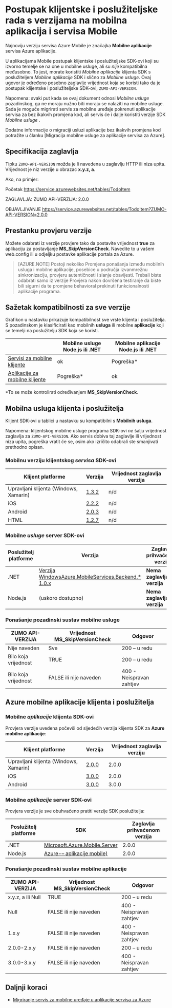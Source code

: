 <properties
  pageTitle="Postupak klijentske i poslužiteljske SDK rada s verzijama na mobilna aplikacija i servisa Mobile | Aplikacije servisa za Azure"
  description="Popisa klijenata SDK-ovi i kompatibilnost s verzijama SDK poslužitelja za mobilne usluge i Azure mobilne aplikacije"
  services="app-service\mobile"
  documentationCenter=""
  authors="adrianhall"
  manager="erikre"
  editor=""/>

<tags
  ms.service="app-service-mobile"
  ms.workload="mobile"
  ms.tgt_pltfrm="mobile-multiple"
  ms.devlang="dotnet"
  ms.topic="article"
  ms.date="10/01/2016"
  ms.author="adrianha"/>

# <a name="client-and-server-versioning-in-mobile-apps-and-mobile-services"></a>Postupak klijentske i poslužiteljske rada s verzijama na mobilna aplikacija i servisa Mobile

Najnoviju verziju servisa Azure Mobile je značajka **Mobilne aplikacije** servisa Azure aplikacije.

U aplikacijama Mobile postupak klijentske i poslužiteljske SDK-ovi koji su izvorno temelje se na one u mobilne usluge, ali su *nije* kompatibilna međusobno.
To jest, morate koristiti *Mobilne aplikacije* klijenta SDK s poslužiteljem *Mobilne aplikacije* SDK i slično za *Mobilne usluge*. Ovaj ugovor je određeno posebno zaglavlje vrijednost koja se koristi tako da je postupak klijentske i poslužiteljske SDK-ovi, `ZUMO-API-VERSION`.

Napomena: svaki put kada se ovaj dokument odnosi *Mobilne usluge* pozadinskog, ga ne moraju nužno biti moraju se nalaziti na mobilne usluge. Sada je moguće migrirati servis za mobilne uređaje pokrenuti aplikacije servisa za bez ikakvih promjena kod, ali servis će i dalje koristiti verzije SDK *Mobilne usluge* .

Dodatne informacije o migraciji usluzi aplikacije bez ikakvih promjena kod potražite u članku [Migracija mobilne usluge za aplikacije servisa za Azure].

## <a name="header-specification"></a>Specifikacija zaglavlja

Tipku `ZUMO-API-VERSION` možda je li navedena u zaglavlju HTTP ili niza upita. Vrijednost je niz verzije u obrazac **x.y.z, a**.

Ako, na primjer:

Početak https://service.azurewebsites.net/tables/TodoItem

ZAGLAVLJA: ZUMO API-VERZIJA: 2.0.0

OBJAVLJIVANJE https://service.azurewebsites.net/tables/TodoItem?ZUMO-API-VERSION=2.0.0

## <a name="opting-out-of-version-checking"></a>Prestanku provjeru verzije

Možete odabrati iz verzije provjere tako da postavite vrijednost **true** za aplikaciju za postavljanje **MS_SkipVersionCheck**. Navedite to u vašem web.config ili u odjeljku postavke aplikacije portala za Azure.

> [AZURE.NOTE] Postoji nekoliko Promjena ponašanja između mobilnih usluga i mobilne aplikacije, posebice u područja izvanmrežnu sinkronizaciju, provjeru autentičnosti i slanje obavijesti. Trebali biste odabrati samo iz verzije Provjera nakon dovršena testiranje da biste bili sigurni da te promjene behavioral prekinuti funkcionalnosti aplikacije programa.

## <a name="summary-of-compatibility-for-all-versions"></a>Sažetak kompatibilnosti za sve verzije

Grafikon u nastavku prikazuje kompatibilnost sve vrste klijenta i poslužitelja. S pozadinskom je klasificirati kao mobilnih **usluga** ili mobilne **aplikacije** koji se temelji na poslužitelju SDK koja se koristi.

|                           | **Mobilne usluge** Node.js ili .NET | **Mobilne aplikacije** Node.js ili .NET |
| ----------                | -----------------------             |   ----------------              |
| [Servisi za mobilne klijente] | ok                                  | Pogreška\*                         |
| [Aplikacije za mobilne klijente]     | Pogreška\*                             | ok                              |

\*To se može kontrolirati određivanjem **MS_SkipVersionCheck**.


<!-- IMPORTANT!  The anchors for Mobile Services and Mobile Apps MUST be 1.0.0 and 2.0.0 respectively, since there is an exception error message that uses those anchors. -->

<!-- NOTE: the fwlink to this document is http://go.microsoft.com/fwlink/?LinkID=690568 -->

## <a name="1.0.0"></a>Mobilna usluga klijenta i poslužitelja

Klijent SDK-ovi u tablici u nastavku su kompatibilni s **Mobilnih usluga**.

Napomena: klijentskog mobilne usluge programa SDK-ovi *ne* šalju vrijednost zaglavlja za `ZUMO-API-VERSION`. Ako servis dobiva taj zaglavlje ili vrijednost niza upita, pogreška vratit će se, osim ako izričito odabrali ste smanjivati prethodno opisan.

### <a name="MobileServicesClients"></a>Mobilnu verziju klijentskog *servisa* SDK-ovi

| Klijent platforme                   | Verzija                                                                   | Vrijednost zaglavlja verzija |
| -------------------               | ------------------------                                                  | -------------------  |
| Upravljani klijenta (Windows, Xamarin) | [1.3.2](https://www.nuget.org/packages/WindowsAzure.MobileServices/1.3.2) | n/d                  |
| iOS                               | [2.2.2](http://aka.ms/gc6fex)                                             | n/d                  |
| Android                           | [2.0.3](https://go.microsoft.com/fwLink/?LinkID=280126)                   | n/d                  |
| HTML                              | [1.2.7](http://ajax.aspnetcdn.com/ajax/mobileservices/MobileServices.Web-1.2.7.min.js) | n/d     |

### <a name="mobile-services-server-sdks"></a>Mobilne *usluge* server SDK-ovi

| Poslužitelj platforme  | Verzija                                                                                                        | Zaglavlja prihvaćenom verzija |
| ---------------- | ------------------------------------------------------------                                                   | ----------------------- |
| .NET             | [Verzija WindowsAzure.MobileServices.Backend.* 1.0.x](https://www.nuget.org/packages/WindowsAzure.MobileServices.Backend/) | **Nema zaglavlja verzija** |
| Node.js          | (uskoro dostupno)                        | **Nema zaglavlja verzija** |

<!-- TODO: add Node npm version -->

### <a name="behavior-of-mobile-services-backends"></a>Ponašanje pozadinski sustav mobilne usluge

| ZUMO API-VERZIJA | Vrijednost MS_SkipVersionCheck | Odgovor |
| ---------------- | ---------------------------- | -------- |
| Nije naveden    | Sve                          | 200 – u redu |
| Bilo koja vrijednost        | TRUE                         | 200 – u redu |
| Bilo koja vrijednost        | FALSE ili nije naveden          | 400 - Neispravan zahtjev |

## <a name="2.0.0"></a>Azure mobilne aplikacije klijenta i poslužitelja

### <a name="MobileAppsClients"></a>Mobilne *aplikacije* klijenta SDK-ovi

Provjera verzije uvedena počevši od sljedećih verzija klijenta SDK za **Azure mobilne aplikacije**:

| Klijent platforme                   | Verzija                   | Vrijednost zaglavlja verziju |
| -------------------               | ------------------------  | -----------------    |
| Upravljani klijenta (Windows, Xamarin) | [2.0.0](https://www.nuget.org/packages/Microsoft.Azure.Mobile.Client/2.0.0) | 2.0.0 |
| iOS                               | [3.0.0](http://go.microsoft.com/fwlink/?LinkID=529823) | 2.0.0  |
| Android                           | [3.0.0](http://go.microsoft.com/fwlink/?LinkID=717033&clcid=0x409) | 3.0.0 |

<!-- TODO: add HTML version when released -->

### <a name="mobile-apps-server-sdks"></a>Mobilne *aplikacije* server SDK-ovi

Provjera verzije je sve obuhvaćeno pratiti verzije SDK poslužitelja:

| Poslužitelj platforme  | SDK                                                                                                        | Zaglavlja prihvaćenom verzija |
| ---------------- | ------------------------------------------------------------                                                   | ----------------------- |
| .NET             | [Microsoft.Azure.Mobile.Server](https://www.nuget.org/packages/Microsoft.Azure.Mobile.Server/) | 2.0.0 |
| Node.js          | [Azure-– aplikacije mobile)](https://www.npmjs.com/package/azure-mobile-apps)                         | 2.0.0 |

### <a name="behavior-of-mobile-apps-backends"></a>Ponašanje pozadinski sustav mobilne aplikacije

| ZUMO API-VERZIJA | Vrijednost MS_SkipVersionCheck | Odgovor |
| ---------------- | ---------------------------- | -------- |
| x.y.z, a ili Null    | TRUE                         | 200 – u redu |
| Null             | FALSE ili nije naveden          | 400 - Neispravan zahtjev |
| 1.x.y            | FALSE ili nije naveden          | 400 - Neispravan zahtjev |
| 2.0.0-2.x.y      | FALSE ili nije naveden          | 200 – u redu |
| 3.0.0-3.x.y      | FALSE ili nije naveden          | 400 - Neispravan zahtjev |


## <a name="next-steps"></a>Daljnji koraci

- [Migriranje servis za mobilne uređaje u aplikacije servisa za Azure]


[Servisi za mobilne klijente]: #MobileServicesClients
[Aplikacije za mobilne klijente]: #MobileAppsClients


[Mobile App Server SDK]: http://www.nuget.org/packages/microsoft.azure.mobile.server
[Migriranje servis za mobilne uređaje u aplikacije servisa za Azure]: app-service-mobile-migrating-from-mobile-services.md

